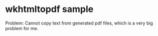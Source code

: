 wkhtmltopdf sample
==================

Problem: Cannot copy text from generated pdf files, which is a very big problem for me.

